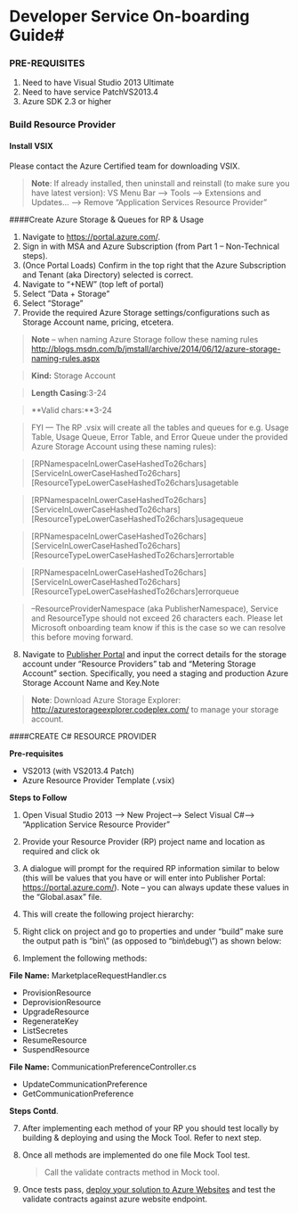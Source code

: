 # **Developer Service On-boarding Guide**#

### PRE-REQUISITES

1. Need to have Visual Studio 2013 Ultimate
1. Need to have service PatchVS2013.4
1. Azure SDK 2.3 or higher

### Build Resource Provider
#### Install VSIX

Please contact the Azure Certified team for downloading VSIX.

>**Note**: If already installed, then uninstall and reinstall (to make sure you have latest version):
VS Menu Bar --> Tools --> Extensions and Updates… --> Remove “Application Services Resource Provider”

####Create Azure Storage & Queues for RP & Usage 

1. Navigate to https://portal.azure.com/. 
2.	Sign in with MSA and Azure Subscription (from Part 1 – Non-Technical steps).
3.	(Once Portal Loads) Confirm in the top right that the Azure Subscription and Tenant (aka Directory) selected is correct.
4.	Navigate to “+NEW” (top left of portal)
5.	Select “Data + Storage”
6.	Select “Storage”
7.	Provide the required Azure Storage settings/configurations such as Storage Account name, pricing, etcetera.
>	**Note** – when naming Azure Storage follow these naming rules http://blogs.msdn.com/b/jmstall/archive/2014/06/12/azure-storage-naming-rules.aspx 


>**Kind:**	Storage Account

>**Length 	Casing**:3-24

>**Valid chars:**3-24

>FYI — The RP .vsix will create all the tables and queues for e.g. Usage Table, Usage Queue, Error Table, and Error Queue under the provided Azure Storage Account using these naming rules):

>[RPNamespaceInLowerCaseHashedTo26chars][ServiceInLowerCaseHashedTo26chars][ResourceTypeLowerCaseHashedTo26chars]usagetable

>[RPNamespaceInLowerCaseHashedTo26chars][ServiceInLowerCaseHashedTo26chars][ResourceTypeLowerCaseHashedTo26chars]usagequeue

>[RPNamespaceInLowerCaseHashedTo26chars][ServiceInLowerCaseHashedTo26chars][ResourceTypeLowerCaseHashedTo26chars]errortable

>[RPNamespaceInLowerCaseHashedTo26chars][ServiceInLowerCaseHashedTo26chars][ResourceTypeLowerCaseHashedTo26chars]errorqueue

>–ResourceProviderNamespace (aka PublisherNamespace), Service and ResourceType should not exceed 26 characters each.  Please let Microsoft onboarding team know if this is the case so we can resolve this before moving forward.




8. Navigate to [Publisher Portal](https://publish.windowsazure.com/) and input the correct details for the storage account under “Resource Providers” tab and “Metering Storage Account” section.  Specifically, you need a staging and production Azure Storage Account Name and Key.Note

>**Note**:
Download Azure Storage Explorer:  http://azurestorageexplorer.codeplex.com/  to manage your storage account.


####CREATE C# RESOURCE PROVIDER

**Pre-requisites**

*	VS2013 (with VS2013.4 Patch)
*	Azure Resource Provider Template (.vsix)

**Steps to Follow**

1.	Open Visual Studio 2013 --> New Project--> Select Visual C#-->  “Application Service Resource Provider”
2.	Provide your Resource Provider (RP) project name and location as required and click ok
3.	A dialogue will prompt for the required RP information similar to below (this will be values that you have or will enter into Publisher Portal: https://portal.azure.com/).
Note – you can always update these values in the “Global.asax” file.
 

4.	This will create the following project hierarchy:

 

5.	Right click on project and go to properties and under “build” make sure the output path is “bin\” (as opposed to “bin\debug\”) as shown below:

6.	Implement the following methods:

**File Name:** MarketplaceRequestHandler.cs

* ProvisionResource
*	DeprovisionResource
*	UpgradeResource
*	RegenerateKey
*	ListSecretes
*	ResumeResource
*	SuspendResource
	
**File Name:** CommunicationPreferenceController.cs

*	UpdateCommunicationPreference
*	GetCommunicationPreference

**Steps Contd**.

7. After implementing each method of your RP you should test locally by building & deploying and using the Mock Tool.  Refer to next step.
8.	Once all methods are implemented do one file Mock Tool test.
	
	>	Call the validate contracts method in Mock tool.
9.	Once tests pass, [deploy your solution to Azure Websites](marketplace-publishing-dev-services-create-and-deploy-resource-provider-deploy-resourceprovider-as-azurewebsites.md) and test the validate contracts against azure website endpoint.
